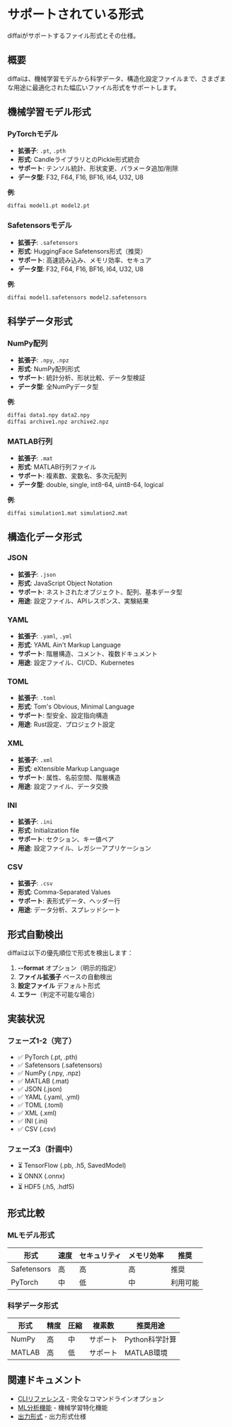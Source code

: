 # サポートされている形式

diffaiがサポートするファイル形式とその仕様。

## 概要

diffaiは、機械学習モデルから科学データ、構造化設定ファイルまで、さまざまな用途に最適化された幅広いファイル形式をサポートします。

## 機械学習モデル形式

### PyTorchモデル
- **拡張子**: `.pt`, `.pth`
- **形式**: CandleライブラリとのPickle形式統合
- **サポート**: テンソル統計、形状変更、パラメータ追加/削除
- **データ型**: F32, F64, F16, BF16, I64, U32, U8

**例**:
```bash
diffai model1.pt model2.pt
```

### Safetensorsモデル
- **拡張子**: `.safetensors`
- **形式**: HuggingFace Safetensors形式（推奨）
- **サポート**: 高速読み込み、メモリ効率、セキュア
- **データ型**: F32, F64, F16, BF16, I64, U32, U8

**例**:
```bash
diffai model1.safetensors model2.safetensors
```

## 科学データ形式

### NumPy配列
- **拡張子**: `.npy`, `.npz`
- **形式**: NumPy配列形式
- **サポート**: 統計分析、形状比較、データ型検証
- **データ型**: 全NumPyデータ型

**例**:
```bash
diffai data1.npy data2.npy
diffai archive1.npz archive2.npz
```

### MATLAB行列
- **拡張子**: `.mat`
- **形式**: MATLAB行列ファイル
- **サポート**: 複素数、変数名、多次元配列
- **データ型**: double, single, int8-64, uint8-64, logical

**例**:
```bash
diffai simulation1.mat simulation2.mat
```

## 構造化データ形式

### JSON
- **拡張子**: `.json`
- **形式**: JavaScript Object Notation
- **サポート**: ネストされたオブジェクト、配列、基本データ型
- **用途**: 設定ファイル、APIレスポンス、実験結果

### YAML
- **拡張子**: `.yaml`, `.yml`
- **形式**: YAML Ain't Markup Language
- **サポート**: 階層構造、コメント、複数ドキュメント
- **用途**: 設定ファイル、CI/CD、Kubernetes

### TOML
- **拡張子**: `.toml`
- **形式**: Tom's Obvious, Minimal Language
- **サポート**: 型安全、設定指向構造
- **用途**: Rust設定、プロジェクト設定

### XML
- **拡張子**: `.xml`
- **形式**: eXtensible Markup Language
- **サポート**: 属性、名前空間、階層構造
- **用途**: 設定ファイル、データ交換

### INI
- **拡張子**: `.ini`
- **形式**: Initialization file
- **サポート**: セクション、キー値ペア
- **用途**: 設定ファイル、レガシーアプリケーション

### CSV
- **拡張子**: `.csv`
- **形式**: Comma-Separated Values
- **サポート**: 表形式データ、ヘッダー行
- **用途**: データ分析、スプレッドシート

## 形式自動検出

diffaiは以下の優先順位で形式を検出します：

1. **--format** オプション（明示的指定）
2. **ファイル拡張子** ベースの自動検出
3. **設定ファイル** デフォルト形式
4. **エラー**（判定不可能な場合）

## 実装状況

### フェーズ1-2（完了）
- ✅ PyTorch (.pt, .pth)
- ✅ Safetensors (.safetensors)
- ✅ NumPy (.npy, .npz)
- ✅ MATLAB (.mat)
- ✅ JSON (.json)
- ✅ YAML (.yaml, .yml)
- ✅ TOML (.toml)
- ✅ XML (.xml)
- ✅ INI (.ini)
- ✅ CSV (.csv)

### フェーズ3（計画中）
- ⏳ TensorFlow (.pb, .h5, SavedModel)
- ⏳ ONNX (.onnx)
- ⏳ HDF5 (.h5, .hdf5)

## 形式比較

### MLモデル形式

| 形式 | 速度 | セキュリティ | メモリ効率 | 推奨 |
|------|------|------------|-----------|------|
| Safetensors | 高 | 高 | 高 | 推奨 |
| PyTorch | 中 | 低 | 中 | 利用可能 |

### 科学データ形式

| 形式 | 精度 | 圧縮 | 複素数 | 推奨用途 |
|------|------|------|--------|----------|
| NumPy | 高 | 中 | サポート | Python科学計算 |
| MATLAB | 高 | 低 | サポート | MATLAB環境 |

## 関連ドキュメント

- [CLIリファレンス](cli-reference_ja.md) - 完全なコマンドラインオプション
- [ML分析機能](ml-analysis_ja.md) - 機械学習特化機能
- [出力形式](output-formats_ja.md) - 出力形式仕様

